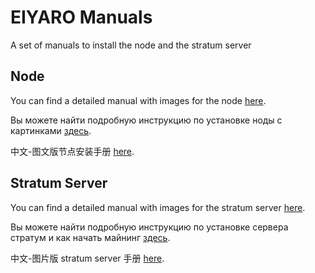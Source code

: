 # EIYARO Manuals
A set of manuals to install the node and the stratum server

## Node

You can find a detailed manual with images for the node [here](Node/Node_Install_Manual.md).

Вы можете найти подробную инструкцию по установке ноды с картинками [здесь](Node/Node_Install_Manual_RUS.md).

中文-图文版节点安装手册 [here](Node/Node_Install_Manual_CN.md).

## Stratum Server

You can find a detailed manual with images for the stratum server [here](StratumServer/Stratum_Server_Install_Manual.md).

Вы можете найти подробную инструкцию по установке сервера стратум и как начать майнинг [здесь](Node/Node_Install_Manual_RUS.md).

中文-图片版 stratum server 手册 [here](StratumServer/Stratum_Server_Install_Manual_CN.md).